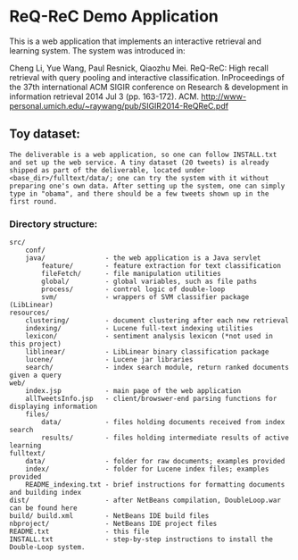 # ReQ-ReC Demo Application

This is a web application that implements an interactive retrieval and learning system. The system was introduced in:

Cheng Li, Yue Wang, Paul Resnick, Qiaozhu Mei. ReQ-ReC: High recall retrieval with query pooling and interactive classification. InProceedings of the 37th international ACM SIGIR conference on Research & development in information retrieval 2014 Jul 3 (pp. 163-172). ACM.
http://www-personal.umich.edu/~raywang/pub/SIGIR2014-ReQReC.pdf

## Toy dataset:
	The deliverable is a web application, so one can follow INSTALL.txt and set up the web service. A tiny dataset (20 tweets) is already shipped as part of the deliverable, located under <base_dir>/fulltext/data/; one can try the system with it without preparing one's own data. After setting up the system, one can simply type in "obama", and there should be a few tweets shown up in the first round.

### Directory structure:
	src/					
		conf/				
		java/				- the web application is a Java servlet
			feature/		- feature extraction for text classification
			fileFetch/		- file manipulation utilities
			global/			- global variables, such as file paths
			process/		- control logic of double-loop
			svm/			- wrappers of SVM classifier package (LibLinear)
	resources/				
		clustering/			- document clustering after each new retrieval
		indexing/			- Lucene full-text indexing utilities
		lexicon/			- sentiment analysis lexicon (*not used in this project)
		liblinear/			- LibLinear binary classification package
		lucene/				- Lucene jar libraries 
		search/				- index search module, return ranked documents given a query
	web/
		index.jsp			- main page of the web application
		allTweetsInfo.jsp	- client/browswer-end parsing functions for displaying information
		files/				
			data/			- files holding documents received from index search
			results/		- files holding intermediate results of active learning
	fulltext/
		data/				- folder for raw documents; examples provided
		index/				- folder for Lucene index files; examples provided
		README_indexing.txt	- brief instructions for formatting documents and building index
	dist/					- after NetBeans compilation, DoubleLoop.war can be found here
	build/ build.xml		- NetBeans IDE build files
	nbproject/				- NetBeans IDE project files
	README.txt				- this file
	INSTALL.txt				- step-by-step instructions to install the Double-Loop system.
